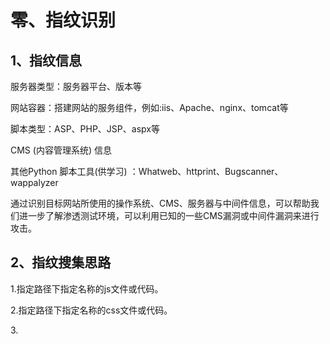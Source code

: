 # 零、指纹识别

## 1、指纹信息

服务器类型：服务器平台、版本等

网站容器：搭建网站的服务组件，例如:iis、Apache、nginx、tomcat等

脚本类型：ASP、PHP、JSP、aspx等

CMS (内容管理系统) 信息



其他Python 脚本工具(供学习) ：Whatweb、httprint、Bugscanner、wappalyzer

通过识别目标网站所使用的操作系统、CMS、服务器与中间件信息，可以帮助我们进一步了解渗透测试环境，可以利用已知的一些CMS漏洞或中间件漏洞来进行攻击。

## 2、指纹搜集思路

1.指定路径下指定名称的js文件或代码。

2.指定路径下指定名称的css文件或代码。

3.<title>中的内容，有些程序标题中会带有程序标识，但不是很多。

4.meta标记中带程序标识<meta name="description"/><meta name="keywords"/><meta name="generator"/><meta name="author"/><meta name="copyright"/>

5.display:none中的版权信息。

6.页面底部版权信息，关键字© Powered by等。

7.readme.txt、License.txt、help.txt等文件。

8.指定路径下指定图片文件，如一些小的图标文件，后台登录页面中的图标文件

等，一般管理员不会修改它们。

9.注释掉的html代码中<!–

10.http头的X-Powered-By中的值，有的应用程序框架会在此值输出。

11.cookie中的关键字

12.robots.txt文件中的关键字

robots.txt 中禁止的路径很可能说明站点就有这些路径 而且robots.txt 多是可访问的

13.404页面

14.302返回时的旗标

## 3、工具

CMS识别工具：在线工具 http://whatweb.bugscaner.com/look/ 、云悉指纹、御剑

## 4、利用思路

查询指定CMS的漏洞：[https://bugs.shuimugan.com](https://bugs.shuimugan.com/)



# 一、端口信息

## 1、端口

65535个 即: (2^16)

例如计算机中的80端口、21端口、23端口等。

21>>FTP

22 >>SSH

23 >Telnet

110 >> POP3

1433 >>Sqlsever

3306 >> Mysql

3389 >>Mstsc

8080 >>Tomcatjboss

9090 >>WebSphere等

在计算机中每-个端口代表个服务。

在Windows命令行中使用netstat -ano显示开放端口。linux中用 [leof](!https://www.runoob.com/w3cnote/linux-check-port-usage.html) 



## 2、探测工具

masscan

nmap

在线探测： http://tool.chinaz.com/port

## 3、针对远程连接服务端口(针对不同的端口不同的攻击方式)

对于扫描到的端口可以在搜索引擎中查找对应的攻击方法进行测试。

| 端口 | 端口说明            | 攻击方式                              |
| ---- | ------------------- | ------------------------------------- |
| 22   | SSH 远程连接        | 嗅探、SSH隧道及内网代理转发、文件传输 |
| 23   | Telnet 远程连接     | 嗅探、爆破、弱口令                    |
| 3306 | 数据库端口          |                                       |
| 3389 | rdp 远程连接        | Shift后门，爆破                       |
| 5900 | VNC 远程连接        | 弱口令、RCE                           |
| 5632 | PcAnywhere 远程连接 | 嗅探、代码执行                        |

## 4、防御措施

a、关闭不必要的端口;

b、对重要业务的服务端口设置防火墙;

c、加强员工信息安全意识，经常性更换用户密码;

d、经常更新软件，打补丁(patch)



# 二、敏感目录

## 1、收集方向

robots.txt、后台目录、安装包、上传目录、mysql管理接口、安装页面

phpinfo、编辑器、iis短文件

## 2、常用工具

针对目标Web目录结构和敏感隐藏文件探测是非常重要的。在探测过程中很有可能会探测出后台页面、上传页面、数据库文件、甚至是网站源代码文件压缩包等。

字典爆破 >> 御剑、dirbuster、wwwscan、IlS_shortname_Scanner

蜘蛛爬行 >> 爬行菜刀、webrobot、burp等

dirb命令行工具、



# 三、子域名

## 1、子域名收集的作用

扩大渗透测试范围

找到目标站点突破口

业务边界安全

回归初心“信息收集”

## 2、什么是子域名

子域名（或子域;英语：Subdomain）是在域名系统等级中，属于更高一层域的域。比如，[mail.example.com ](http://mail.example.com/) (mail为三级域名)和[calendar.example.com](http://calendar.example.com/)是  [example.com ](http://example.com/) (example为二级域名)的两个子域，而[example.com](http://example.com/)则是顶级域.com的子域。

## 3、工具

爆破，搜索引擎收集，dns查询，证书查询

a.子域名挖掘工具如: MaltegoCE、wydomain、subDomainsBrute、 dnsmaper、 Layer子 域名挖掘机

b.搜索引擎挖掘如:在Google中 输入site:sina.com

c.第三方网站查询: [http://tool.chinaz](http://tool.chinaz/). com/subdomain(有访问比例)、https://dnsdumpster.com/

d.证书透明度公开日志枚举: https://rt.sh/ 、http://censys.io/(ip、站点地址)

e.其他途径: https://phpinfo.me/domain(子域名爆破) 、http:///s .[aizhan.com](http://aizhan.com/)(比较综合)

## 4、问题

**子域名打开就是404页面、403页面怎么做**

尝试使用谷歌语法查找该站点时候存在可访问的页面，或者查看源代码中是否还存在一些信息泄露之类的，不要一看到403、404就直接忽略。



## 5、我国域名情况

我国在国际互联网络信息中心正式注册并运行的顶级域名是.cn，这也是我国的级域名。在顶级域名之下，我国的二级域名又分为类别域名和行政区域名两类。类别域名共6个，包括

用于科研机构的.ac;

用于工商金融企业的.com;

用于教育机构的.edu;用于政府部门的.gov;

用于互联网络信息中心和运行中心的.net;

用于非盈利组织的.org。

而行政区域名有34个，分别对应于我国各省、自治区和直辖市。



# 四、旁站C段

## 1、什么是旁站c段

旁站:同服务器其他站点、旁站是和目标网站在同—台服务器上的其它的网站。

C段:同一网段其他服务器，C段是和目标服务器ip处在同—个C段的其它服务器。

## 2、常用工具

https://www.webscan.cc/

web >> k8旁站、御剑1.5

端口 >> portscan



# 五、真实IP获取

现在大多数的网站都开启了CDN加速，导致我们获取到的IP地址不一定是真实的IP地址。

## 1、什么是CDN

CDN的全称是Content Delivery Network，即内容分发网络。其基本思路是尽可能避开互联网上有可能影响数据传输速度和稳定性的瓶颈和环节，使内容传输的更快、更稳定。通过在网络各处放置节点服务器所构成的在现有的互联网基础之上的一层智能虚拟网络，CDN系统能够实时地根据网络流量和各节点的连接、负载状况以及到用户的距离和响应时间等综合信息将用户的请求重新导向离用户最近的服务节点上。其目的是使用户可就近取得所需内容，解决 Internet网络拥挤的状况，提高用户访问网站的响应速度。

## 2、获取真实IP

a、多地Ping法：由CDN的原理，不同的地方去Ping服务器，如果IP不一样，则目标网站肯定使用了CDN。

- https://asm.ca.com/en/ping.php
- http://ping.chinaz.com/

b、二级域名法：目标站点一般不会把所有的二级域名放cdn上。通过在线工具如站长帮手，收集子域名，确定了没使用CDN的二级域名后。本地将目标域名绑定到同IP（修改host文件），如果能访问就说明目标站与此二级域名在同一个服务器上；如果两者不在同一服务器也可能在同C段，扫描C段所有开80端口的IP，然后挨个尝试。

c、nslookup法：找国外的比较偏僻的DNS解析服务器进行DNS查询，因为大部分CDN提供商只针对国内市场，而对国外市场几乎是不做CDN，所以有很大的几率会直接解析到真实IP。

## 3、绕过CDN

a、内部邮箱源收集到内部邮箱服务器IP地址

b、网站phpinfo文件phpinfo.php

c、分站IP地址，查询子域名，CDN很贵， 很有可再能分站就不使用CDN。

d、国外访问https://asm.ca.com/en/ping.php

e、查询域名解析记录https://viewdns.info/



# 六、敏感信息

## 1、github信息泄露

Github之邮件配置信息泄露: site:[Github.com](http://github.com/) smtp、site:[Github.com](http://github.com/) smtp:@[qq.com](http://qq.com/)

Github之数据库信息泄露: site:[Github.com](http://github.com/) sa password、site:[Github.com](http://github.com/) root password、site:[Github.com](http://github.com/) User ID=’sa’;Password

Github之svn信息泄露: site:[Github.com](http://github.com/) svn、site:Github .com svn username

Github之综合信息泄露: site:[Github.com](http://github.com/) password、site:[Github.com](http://github.com/) ftp ftppassword、

site:[Github.com](http://github.com/)密码、site:[Github.com](http://github.com/) 内部



## 2、WAF信息

WAF识别大多基于Headers头信息，还可以使用Wafw00f，Sqlmap的waf脚本，Nmap的http-waf-detect和http-waf-fingerprint脚本等等。



# 七、Banner信息收集

## 1、什么是Banner

Banner信息，欢迎语，在banner信息中可以得到软件开发商，软件名称、版本、服务类型等信息，通过这些信息可以使用某些工具直接去使用相对应的exp去攻击。

前提条件：需要和目标建立链接，只有建立了链接，我们才能获取对应的banner信息

目标服务器上可以对banner进行隐藏或者禁止读取



## 2、收集方法：

- 使用NC（netcat，瑞士军刀）

  nc -nv 192.168.1.1 21

  -n 表示以数字形式显示IP

  -v 显示详细信息

- 使用dmitry（扫描服务器的一种软件，基于全链接的扫描方式）

  dmitry -pb 192.168.1.1

- 使用namp
- Wappalyzer，



# 八、空间测绘

## 1、shodan https://www.shodan.io/

- Shodan搜索Webcam(摄像头)

  在搜索框中输入Webcam

* Shodan搜索指定IP地址

  通过关键字host指定具体IP地址。例如: host:61.135. 169.121指定探测IP地址主机信息。

- Shodan搜索指定端口

  通过关键字port指定具体端口号。例如:port:22指定搜索22号端口的主机信息。

- Shodan搜索具体城市

  利用city:城市名指定搜索具体城市的内容。例如: city:hangzhou port:22

- Shodan命令行

  a、安装：easy_install shodan

  b、初始化：初始化Shodan就是给Shodan初始化API Key。API Key在官网上方位置 shodan init APIKey

  c、启动与查找：输入shodan显示操作目录(- help)

  ```shell
  shodan count apache/tomcat(查询服务数量)
  ```

  d、命令行搜索： shodan search microsoft iis 6.0 开放iis6.0的服务器ip与端口

  ```shell
  shodan search tomcat
  ```

  e、Shodan获取指定IP地址信息：shodan host IP(存在的漏洞、开放的端口......)

  f、Shodan获取账号信息：shodan info

  g、Shodan获取自身外部IP地址：shodan myip

  h、Shodan检测是否有蜜罐：shodan honeyscore

- python-shodan使用介绍 具体在**https://developer.shodan.io/api**查看

  <img src="image-20211206111651270.png" alt="image-20211206111651270" style="zoom: 33%;" />

## 2、ZoomEye 钟馗之眼 https://www.zoomeye.org/

是一款针对网络空间的搜索引擎，收录了互联网空间中的设备、网站及其使用的服务或组件等信息。

**搜索语法**

1、app:nginx　　组件名

2、ver:1.0　　版本

3、os:windows　　操作系统

4、country:”China”　　国家

5、city:”hangzhou”　　城市

6、port:80　　端口

7、hostname:google　　主机名

8、site:thief.one　　网站域名

9、desc:nmask　　描述

10、keywords:nmask’blog　　关键词

11、service:ftp　　服务类型

12、ip:8.8.8.8　　ip地址

13、cidr:8.8.8.8/24　　ip地址段

## 3、whois

#### whois

whois信息可以获取关键注册人的信息，包括注册商、联系人、联系邮箱、联系电话、创建时间等,可以进行邮箱反查域名，爆破邮箱，社工，域名劫持，寻找旁站等等。

是用来查询域名的IP以及所有者等信息的传输协议。简单说，whois就是一个用来查询域名是否已经被注册，以及注册域名的详细信息的数据库(如域名所有人、域名注册商)

不同域名后缀的whois信息需要到不同的whois数据库查询。如.com的whois数据库和.edu的就不同。每个域名或IP的WHOIS信息由对应的管理机构保存，例如，以.com结 尾的域名的WHOIS信息由.com域名运营商VeriSign管理，中国国家顶级域名.cn域名由CNNIC(中国互联网络信息中心)管理

WHOIS协议。其基本内容是，先向服务器的TCP端口43建立一个连接，发送查询关键字并加上回车换行，然后接收服务器的查询结果。

通过Whois查询可以获得域名注册者邮箱地址等信息。一般情况下对于中小型网域名注册者就是网站管理

#### Whois查询方法

Web接口查询: [whois.aliyun.com/](http://aliyun.com/) 、https: / /www. whois365. com/cn/

http://[whois.chinaz.com/](http://whois.chinaz.com/)、https://whois.aizhan.com/



# 九、Google Hack

http://www.360doc.com/content/17/0522/17/41741363_656204810.shtml



# 十、常用漏洞查询方式

1目录遍历漏洞 语法为: site:xxx intitle:index.of

2 配置文件泄露 语法为: site:xxx ext:xml | ext:conf | ext:cnf | ext:reg | ext:inf | ext:rdp | ext:cfg | ext:txt | extra | ext:ini

3数据库文件泄露 site:xxx ext:sql | ext:dbf | ext:mdb

4日志文件泄露 site:xxx ext:log

5备份和历史文件 site:xxx ext:bkf | ext:bkp | ext:bak | extld | ext:backup

6SQL错误 site:xxx intext:"sql syntax near" | intext:"syntax error has occurred" | intext:"incorrect syntax near" | intext:"unexpected end of SQL command" | intext:"Warning: mysql_connect()" | intext:"Warning: mysql_query()" | intext:"Warning: pg_connect()"

7公开文件信息 site:xxx ext:doc | ext:docx | extdt | ext:pdf | ext:rtf | ext:sxw | ext:psw | ext:ppt | ext:pptx | ext:pps | ext:csv

8 phpinfo() site:xxx ext:php intitle:phpinfo "published by the PHP Group"
